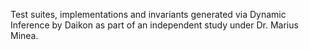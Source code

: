 Test suites, implementations and invariants generated via Dynamic Inference by Daikon as part of an independent study under Dr. Marius Minea.

